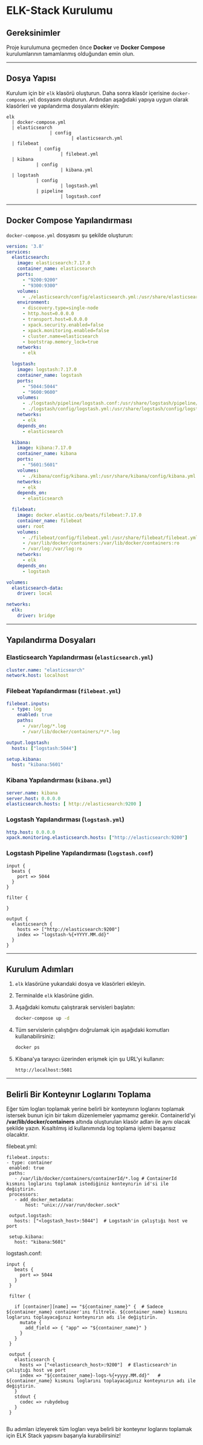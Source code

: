 # ELK-Stack Kurulumu

## Gereksinimler

Proje kurulumuna geçmeden önce **Docker** ve **Docker Compose** kurulumlarının tamamlanmış olduğundan emin olun.

---

## Dosya Yapısı

Kurulum için bir `elk` klasörü oluşturun. Daha sonra klasör içerisine `docker-compose.yml` dosyasını oluşturun. Ardından aşağıdaki yapıya uygun olarak klasörleri ve yapılandırma dosyalarını ekleyin:

```
elk
  | docker-compose.yml
  | elasticsearch
                | config
                        | elasticsearch.yml
  | filebeat
            | config
                    | filebeat.yml
  | kibana
           | config
                    | kibana.yml
  | logstash
           | config
                    | logstash.yml
           | pipeline
                    | logstash.conf
```

---

## Docker Compose Yapılandırması

`docker-compose.yml` dosyasını şu şekilde oluşturun:

```yaml
version: '3.8'
services:
  elasticsearch:
    image: elasticsearch:7.17.0
    container_name: elasticsearch
    ports:
      - "9200:9200"
      - "9300:9300"
    volumes:
      - ./elasticsearch/config/elasticsearch.yml:/usr/share/elasticsearch/config/elasticsearch.yml
    environment:
      - discovery.type=single-node
      - http.host=0.0.0.0
      - transport.host=0.0.0.0
      - xpack.security.enabled=false
      - xpack.monitoring.enabled=false
      - cluster.name=elasticsearch
      - bootstrap.memory_lock=true
    networks:
      - elk

  logstash:
    image: logstash:7.17.0
    container_name: logstash
    ports:
      - "5044:5044"
      - "9600:9600"
    volumes:
      - ./logstash/pipeline/logstash.conf:/usr/share/logstash/pipeline/logstash.conf
      - ./logstash/config/logstash.yml:/usr/share/logstash/config/logstash.yml
    networks:
      - elk
    depends_on:
      - elasticsearch

  kibana:
    image: kibana:7.17.0
    container_name: kibana
    ports:
      - "5601:5601"
    volumes:
      - ./kibana/config/kibana.yml:/usr/share/kibana/config/kibana.yml
    networks:
      - elk
    depends_on:
      - elasticsearch

  filebeat:
    image: docker.elastic.co/beats/filebeat:7.17.0
    container_name: filebeat
    user: root
    volumes:
      - ./filebeat/config/filebeat.yml:/usr/share/filebeat/filebeat.yml
      - /var/lib/docker/containers:/var/lib/docker/containers:ro
      - /var/log:/var/log:ro
    networks:
      - elk
    depends_on:
      - logstash

volumes:
  elasticsearch-data:
    driver: local

networks:
  elk:
    driver: bridge
```

---

## Yapılandırma Dosyaları

### Elasticsearch Yapılandırması (`elasticsearch.yml`)

```yaml
cluster.name: "elasticsearch"
network.host: localhost
```

### Filebeat Yapılandırması (`filebeat.yml`)

```yaml
filebeat.inputs:
  - type: log
    enabled: true
    paths:
      - /var/log/*.log
      - /var/lib/docker/containers/*/*.log

output.logstash:
  hosts: ["logstash:5044"]

setup.kibana:
  host: "kibana:5601"
```

### Kibana Yapılandırması (`kibana.yml`)

```yaml
server.name: kibana
server.host: 0.0.0.0
elasticsearch.hosts: [ http://elasticsearch:9200 ]
```

### Logstash Yapılandırması (`logstash.yml`)

```yaml
http.host: 0.0.0.0
xpack.monitoring.elasticsearch.hosts: ["http://elasticsearch:9200"]
```

### Logstash Pipeline Yapılandırması (`logstash.conf`)

```plaintext
input {
  beats {
    port => 5044
  }
}

filter {

}

output {
  elasticsearch {
    hosts => ["http://elasticsearch:9200"]
    index => "logstash-%{+YYYY.MM.dd}"
  }
}
```

---

## Kurulum Adımları

1. `elk` klasörüne yukarıdaki dosya ve klasörleri ekleyin.
2. Terminalde `elk` klasörüne gidin.
3. Aşağıdaki komutu çalıştırarak servisleri başlatın:

   ```bash
   docker-compose up -d
   ```

4. Tüm servislerin çalıştığını doğrulamak için aşağıdaki komutları kullanabilirsiniz:

   ```bash
   docker ps
   ```

5. Kibana'ya tarayıcı üzerinden erişmek için şu URL'yi kullanın:

   ```
   http://localhost:5601
   ```

---

## Belirli Bir Konteynır Loglarını Toplama
Eğer tüm logları toplamak yerine belirli bir konteynırın loglarını toplamak istersek bunun için bir takım düzenlemeler yapmamız gerekir.
ContainerId'yi **/var/lib/docker/containers** altında oluşturulan klasör adları ile aynı olacak şekilde yazın. Kısaltılmış id kullanımında log toplama işlemi başarısız olacaktır. 


filebeat.yml:
   ```
   filebeat.inputs:
  - type: container
    enabled: true
    paths:
      - /var/lib/docker/containers/containerId/*.log # ContainerId kısmını loglarını toplamak istediğiniz konteynırın id'si ile değiştirin. 
    processors:
      - add_docker_metadata:
          host: "unix:///var/run/docker.sock"

    output.logstash:
      hosts: ["<logstash_host>:5044"]  # Logstash'in çalıştığı host ve port

    setup.kibana:
      host: "kibana:5601"

   ```
logstash.conf:
   ```
   input {
      beats {
        port => 5044
      }
    }
    
    filter {
      
      if [container][name] == "${container_name}" {  # Sadece ${container_name} container'ını filtrele. ${container_name} kısmını loglarını toplayacağınız konteynırın adı ile değiştirin. 
        mutate {
          add_field => { "app" => "${container_name}" }
        }
      }
    }
    
    output {
      elasticsearch {
        hosts => ["<elasticsearch_host>:9200"]  # Elasticsearch'in çalıştığı host ve port
        index => "${container_name}-logs-%{+yyyy.MM.dd}"   # ${container_name} kısmını loglarını toplayacağınız konteynırın adı ile değiştirin. 
      }
      stdout {
        codec => rubydebug
      }
    }


   ```



Bu adımları izleyerek tüm logları veya belirli bir konteynır loglarını toplamak için ELK Stack yapısını başarıyla kurabilirsiniz!
